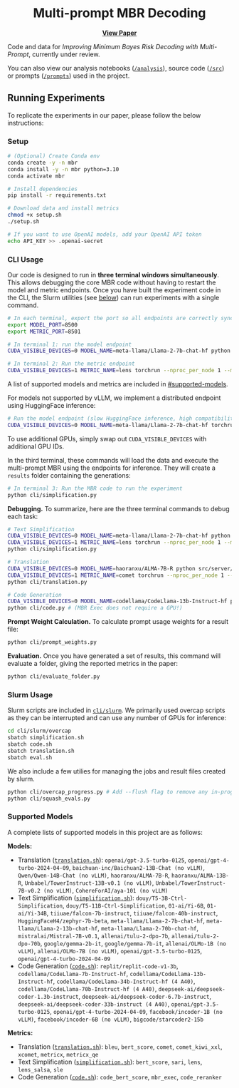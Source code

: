 <div align="center">
    <h1>Multi-prompt MBR Decoding</h1>

<!-- [**Quick Start Demo**](https://colab.research.google.com/drive/14d9ZitBSzbJ1iH13dZEzBzmzoyAhVq9l?usp=sharing) |  -->
[**View Paper**](.)
</div>

Code and data for *Improving Minimum Bayes Risk Decoding with Multi-Prompt*, currently under review.

You can also view our analysis notebooks ([`/analysis`](./analysis/)), source code ([`/src`](./src/)) or prompts ([`/prompts`](./prompts/)) used in the project.

<!-- ## Quick Start
To see an example of multi-prompt MBR, please see our [quick start demo](https://colab.research.google.com/drive/14d9ZitBSzbJ1iH13dZEzBzmzoyAhVq9l?usp=sharing). -->

## Running Experiments
To replicate the experiments in our paper, please follow the below instructions:

### Setup
```sh
# (Optional) Create Conda env
conda create -y -n mbr
conda install -y -n mbr python=3.10
conda activate mbr

# Install dependencies
pip install -r requirements.txt

# Download data and install metrics
chmod +x setup.sh
./setup.sh

# If you want to use OpenAI models, add your OpenAI API token
echo API_KEY >> .openai-secret
```

### CLI Usage
Our code is designed to run in **three terminal windows simultaneously**. This allows debugging the core MBR code without having to restart the model and metric endpoints. Once you have built the experiment code in the CLI, the Slurm utilities (see [below](#slurm-usage)) can run experiments with a single command.

```sh
# In each terminal, export the port so all endpoints are correctly synced
export MODEL_PORT=8500
export METRIC_PORT=8501
```

```sh
# In terminal 1: run the model endpoint
CUDA_VISIBLE_DEVICES=0 MODEL_NAME=meta-llama/Llama-2-7b-chat-hf python src/server/vllm_endpoint.py

# In terminal 2: Run the metric endpoint
CUDA_VISIBLE_DEVICES=1 METRIC_NAME=lens torchrun --nproc_per_node 1 --master_port 29501 src/server/metric_endpoint.py
```

A list of supported models and metrics are included in [#supported-models](#supported-models).

For models not supported by vLLM, we implement a distributed endpoint using HuggingFace inference:
```sh
# Run the model endpoint (slow HuggingFace inference, high compatibility)
CUDA_VISIBLE_DEVICES=0 MODEL_NAME=meta-llama/Llama-2-7b-chat-hf torchrun --nproc_per_node 1 --master_port 29500 src/server/model_endpoint.py
```

To use additional GPUs, simply swap out `CUDA_VISIBLE_DEVICES` with additional GPU IDs.

In the third terminal, these commands will load the data and execute the multi-prompt MBR using the endpoints for inference. They will create a `results` folder containing the generations:
```sh
# In terminal 3: Run the MBR code to run the experiment
python cli/simplification.py
```

**Debugging.** To summarize, here are the three terminal commands to debug each task:
```sh
# Text Simplification
CUDA_VISIBLE_DEVICES=0 MODEL_NAME=meta-llama/Llama-2-7b-chat-hf python src/server/vllm_endpoint.py
CUDA_VISIBLE_DEVICES=1 METRIC_NAME=lens torchrun --nproc_per_node 1 --master_port 29501 src/server/metric_endpoint.py
python cli/simplification.py
```

```sh
# Translation
CUDA_VISIBLE_DEVICES=0 MODEL_NAME=haoranxu/ALMA-7B-R python src/server/vllm_endpoint.py
CUDA_VISIBLE_DEVICES=1 METRIC_NAME=comet torchrun --nproc_per_node 1 --master_port 29501 src/server/metric_endpoint.py
python cli/translation.py
```

```sh
# Code Generation
CUDA_VISIBLE_DEVICES=0 MODEL_NAME=codellama/CodeLlama-13b-Instruct-hf python src/server/vllm_endpoint.py
python cli/code.py # (MBR Exec does not require a GPU!)
```


**Prompt Weight Calculation.** To calculate prompt usage weights for a result file:
```sh
python cli/prompt_weights.py
```

**Evaluation.** Once you have generated a set of results, this command will evaluate a folder, giving the reported metrics in the paper:
```sh
python cli/evaluate_folder.py
```

### Slurm Usage
Slurm scripts are included in [`cli/slurm`](./cli/slurm/). We primarily used overcap scripts as they can be interrupted and can use any number of GPUs for inference:
```sh
cd cli/slurm/overcap
sbatch simplification.sh
sbatch code.sh
sbatch translation.sh
sbatch eval.sh
```

We also include a few utilies for managing the jobs and result files created by slurm.
```sh
python cli/overcap_progress.py # Add --flush flag to remove any in-progress entries, Add --patch to fix corrupted result files
python cli/squash_evals.py
```

### Supported Models
A complete lists of supported models in this project are as follows:

**Models:**
- Translation ([`translation.sh`](./cli/slurm/overcap/translation.sh)): `openai/gpt-3.5-turbo-0125`, `openai/gpt-4-turbo-2024-04-09`, `baichuan-inc/Baichuan2-13B-Chat (no vLLM)`, `Qwen/Qwen-14B-Chat (no vLLM)`, `haoranxu/ALMA-7B-R`, `haoranxu/ALMA-13B-R`, `Unbabel/TowerInstruct-13B-v0.1 (no vLLM)`, `Unbabel/TowerInstruct-7B-v0.2 (no vLLM)`, `CohereForAI/aya-101 (no vLLM)`
- Text Simplification ([`simplification.sh`](./cli/slurm/overcap/simplification.sh)): `douy/T5-3B-Ctrl-Simplification`, `douy/T5-11B-Ctrl-Simplification`, `01-ai/Yi-6B`, `01-ai/Yi-34B`, `tiiuae/falcon-7b-instruct`, `tiiuae/falcon-40b-instruct`, `HuggingFaceH4/zephyr-7b-beta`,  `meta-llama/Llama-2-7b-chat-hf`, `meta-llama/Llama-2-13b-chat-hf`, `meta-llama/Llama-2-70b-chat-hf`, `mistralai/Mistral-7B-v0.1`, `allenai/tulu-2-dpo-7b`, `allenai/tulu-2-dpo-70b`, `google/gemma-2b-it`, `google/gemma-7b-it`, `allenai/OLMo-1B (no vLLM)`, `allenai/OLMo-7B (no vLLM)`,  `openai/gpt-3.5-turbo-0125`, `openai/gpt-4-turbo-2024-04-09`
- Code Generation ([`code.sh`](./cli/slurm/overcap/code.sh)): `replit/replit-code-v1-3b`, `codellama/CodeLlama-7b-Instruct-hf`, `codellama/CodeLlama-13b-Instruct-hf`, `codellama/CodeLlama-34b-Instruct-hf (4 A40)`, `codellama/CodeLlama-70b-Instruct-hf (4 A40)`, `deepseek-ai/deepseek-coder-1.3b-instruct`, `deepseek-ai/deepseek-coder-6.7b-instruct`, `deepseek-ai/deepseek-coder-33b-instruct (4 A40)`, `openai/gpt-3.5-turbo-0125`, `openai/gpt-4-turbo-2024-04-09`, `facebook/incoder-1B (no vLLM)`, `facebook/incoder-6B (no vLLM)`, `bigcode/starcoder2-15b`

**Metrics:**
- Translation ([`translation.sh`](./cli/slurm/overcap/translation.sh)): `bleu`, `bert_score`, `comet`, `comet_kiwi_xxl`, `xcomet`, `metricx`, `metricx_qe`
- Text Simplification ([`simplification.sh`](./cli/slurm/overcap/simplification.sh)): `bert_score`, `sari`, `lens`, `lens_salsa`, `sle`
- Code Generation ([`code.sh`](./cli/slurm/overcap/code.sh)): `code_bert_score`, `mbr_exec`, `code_reranker`